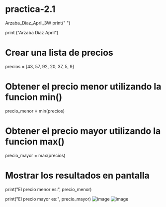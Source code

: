 # practica-2.1
Arzaba_Diaz_April_3W
print(" ")


print ("Arzaba Diaz April")

# Crear una lista de precios

precios = [43, 57, 92, 20, 37, 5, 9]



# Obtener el precio menor utilizando la funcion min()

precio_menor = min(precios)



# Obtener el precio mayor utilizando la funcion max()

precio_mayor = max(precios)



# Mostrar los resultados en pantalla

print("El precio menor es:", precio_menor)

print("El precio mayor es:", precio_mayor)
![image](https://github.com/user-attachments/assets/1713af6f-e0c8-4d61-9bb4-dd9a40e88ba2)
![image](https://github.com/user-attachments/assets/6697071f-6d11-42e9-871b-5208051758b7)



